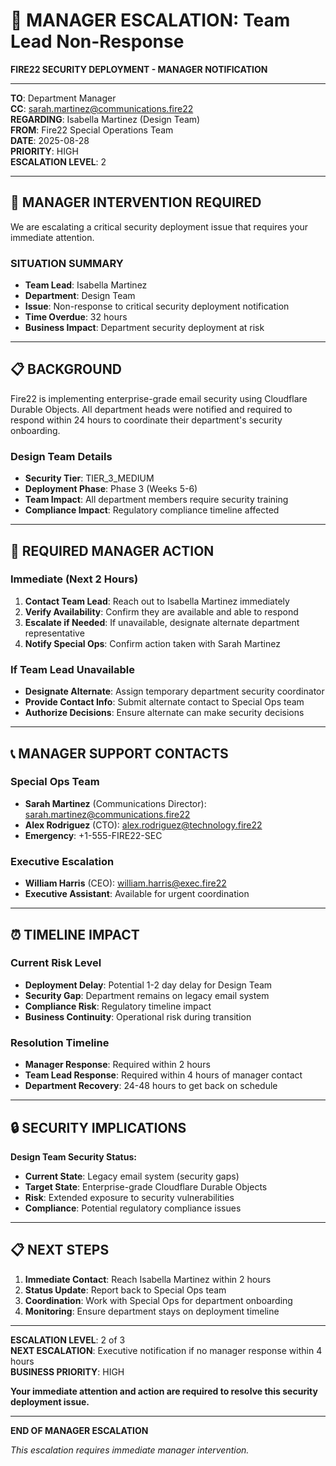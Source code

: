 # 🚨 MANAGER ESCALATION: Team Lead Non-Response

**FIRE22 SECURITY DEPLOYMENT - MANAGER NOTIFICATION**

---

**TO**: Department Manager  
**CC**: sarah.martinez@communications.fire22  
**REGARDING**: Isabella Martinez (Design Team)  
**FROM**: Fire22 Special Operations Team  
**DATE**: 2025-08-28  
**PRIORITY**: HIGH  
**ESCALATION LEVEL**: 2

---

## 🚨 **MANAGER INTERVENTION REQUIRED**

We are escalating a critical security deployment issue that requires your immediate attention.

### **SITUATION SUMMARY**

- **Team Lead**: Isabella Martinez
- **Department**: Design Team
- **Issue**: Non-response to critical security deployment notification
- **Time Overdue**: 32 hours
- **Business Impact**: Department security deployment at risk

---

## 📋 **BACKGROUND**

Fire22 is implementing enterprise-grade email security using Cloudflare Durable Objects. All department heads were notified and required to respond within 24 hours to coordinate their department's security onboarding.

### **Design Team Details**

- **Security Tier**: TIER_3_MEDIUM
- **Deployment Phase**: Phase 3 (Weeks 5-6)
- **Team Impact**: All department members require security training
- **Compliance Impact**: Regulatory compliance timeline affected

---

## 🎯 **REQUIRED MANAGER ACTION**

### **Immediate (Next 2 Hours)**

1. **Contact Team Lead**: Reach out to Isabella Martinez immediately
2. **Verify Availability**: Confirm they are available and able to respond
3. **Escalate if Needed**: If unavailable, designate alternate department representative
4. **Notify Special Ops**: Confirm action taken with Sarah Martinez

### **If Team Lead Unavailable**

- **Designate Alternate**: Assign temporary department security coordinator
- **Provide Contact Info**: Submit alternate contact to Special Ops team
- **Authorize Decisions**: Ensure alternate can make security decisions

---

## 📞 **MANAGER SUPPORT CONTACTS**

### **Special Ops Team**

- **Sarah Martinez** (Communications Director): sarah.martinez@communications.fire22
- **Alex Rodriguez** (CTO): alex.rodriguez@technology.fire22
- **Emergency**: +1-555-FIRE22-SEC

### **Executive Escalation**

- **William Harris** (CEO): william.harris@exec.fire22
- **Executive Assistant**: Available for urgent coordination

---

## ⏰ **TIMELINE IMPACT**

### **Current Risk Level**

- **Deployment Delay**: Potential 1-2 day delay for Design Team
- **Security Gap**: Department remains on legacy email system
- **Compliance Risk**: Regulatory timeline impact
- **Business Continuity**: Operational risk during transition

### **Resolution Timeline**

- **Manager Response**: Required within 2 hours
- **Team Lead Response**: Required within 4 hours of manager contact
- **Department Recovery**: 24-48 hours to get back on schedule

---

## 🔒 **SECURITY IMPLICATIONS**

**Design Team Security Status:**

- **Current State**: Legacy email system (security gaps)
- **Target State**: Enterprise-grade Cloudflare Durable Objects
- **Risk**: Extended exposure to security vulnerabilities
- **Compliance**: Potential regulatory compliance issues

---

## 📋 **NEXT STEPS**

1. **Immediate Contact**: Reach Isabella Martinez within 2 hours
2. **Status Update**: Report back to Special Ops team
3. **Coordination**: Work with Special Ops for department onboarding
4. **Monitoring**: Ensure department stays on deployment timeline

---

**ESCALATION LEVEL**: 2 of 3  
**NEXT ESCALATION**: Executive notification if no manager response within 4 hours  
**BUSINESS PRIORITY**: HIGH

**Your immediate attention and action are required to resolve this security deployment issue.**

---

**END OF MANAGER ESCALATION**

_This escalation requires immediate manager intervention._
